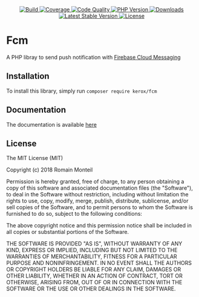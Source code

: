 <div align="center">
    <a href="https://travis-ci.org/ker0x/fcm" title="Build">
        <img src="https://img.shields.io/travis/ker0x/fcm.svg?style=for-the-badge" alt="Build">
    </a>
    <a href="https://scrutinizer-ci.com/g/ker0x/fcm/" title="Coverage">
        <img src="https://img.shields.io/scrutinizer/coverage/g/ker0x/fcm.svg?style=for-the-badge" alt="Coverage">
    </a>
    <a href="https://scrutinizer-ci.com/g/ker0x/fcm/" title="Code Quality">
        <img src="https://img.shields.io/scrutinizer/g/ker0x/fcm.svg?style=for-the-badge" alt="Code Quality">
    </a>
    <a href="https://php.net" title="PHP Version">
        <img src="https://img.shields.io/badge/php-%3E%3D%207.1-8892BF.svg?style=for-the-badge" alt="PHP Version">
    </a>
    <a href="https://packagist.org/packages/kerox/fcm" title="Downloads">
        <img src="https://img.shields.io/packagist/dt/kerox/fcm.svg?style=for-the-badge" alt="Downloads">
    </a>
    <a href="https://packagist.org/packages/kerox/fcm" title="Latest Stable Version">
        <img src="https://img.shields.io/packagist/v/kerox/fcm.svg?style=for-the-badge" alt="Latest Stable Version">
    </a>
    <a href="https://packagist.org/packages/kerox/fcm" title="License">
        <img src="https://img.shields.io/packagist/l/kerox/fcm.svg?style=for-the-badge" alt="License">
    </a>
</div>

# Fcm

A PHP libray to send push notification with [Firebase Cloud Messaging](https://firebase.google.com/docs/cloud-messaging/)

## Installation

To install this library, simply run `composer require kerox/fcm`

## Documentation

The documentation is available [here](http://fcm.readthedocs.org/en/latest/)

## License

The MIT License (MIT)

Copyright (c) 2018 Romain Monteil

Permission is hereby granted, free of charge, to any person obtaining a copy
of this software and associated documentation files (the "Software"), to deal
in the Software without restriction, including without limitation the rights
to use, copy, modify, merge, publish, distribute, sublicense, and/or sell
copies of the Software, and to permit persons to whom the Software is
furnished to do so, subject to the following conditions:

The above copyright notice and this permission notice shall be included in all
copies or substantial portions of the Software.

THE SOFTWARE IS PROVIDED "AS IS", WITHOUT WARRANTY OF ANY KIND, EXPRESS OR
IMPLIED, INCLUDING BUT NOT LIMITED TO THE WARRANTIES OF MERCHANTABILITY,
FITNESS FOR A PARTICULAR PURPOSE AND NONINFRINGEMENT. IN NO EVENT SHALL THE
AUTHORS OR COPYRIGHT HOLDERS BE LIABLE FOR ANY CLAIM, DAMAGES OR OTHER
LIABILITY, WHETHER IN AN ACTION OF CONTRACT, TORT OR OTHERWISE, ARISING FROM,
OUT OF OR IN CONNECTION WITH THE SOFTWARE OR THE USE OR OTHER DEALINGS IN THE
SOFTWARE.
